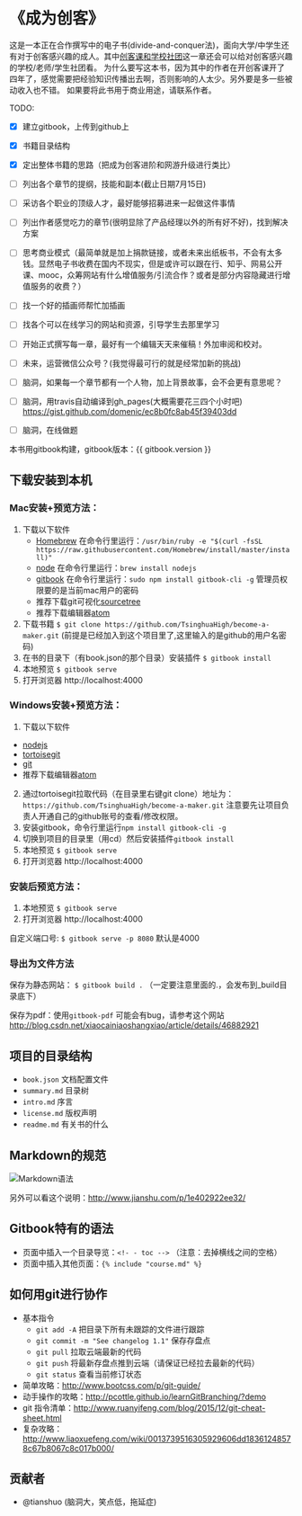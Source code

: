 # 《成为创客》

这是一本正在合作撰写中的电子书(divide-and-conquer法)，面向大学/中学生还有对于创客感兴趣的成人。其中[创客课和学校社团](schools/intro.md)这一章还会可以给对创客感兴趣的学校/老师/学生社团看。
为什么要写这本书，因为其中的作者在开创客课开了四年了，感觉需要把经验知识传播出去啊，否则影响的人太少。另外要是多一些被动收入也不错。
如果要将此书用于商业用途，请联系作者。

TODO:

- [x] 建立gitbook，上传到github上
- [x] 书籍目录结构
- [x] 定出整体书籍的思路（把成为创客进阶和网游升级进行类比）
- [ ] 列出各个章节的提纲，技能和副本(截止日期7月15日)
- [ ] 采访各个职业的顶级人才，最好能够招募进来一起做这件事情
- [ ] 列出作者感觉吃力的章节(很明显除了产品经理以外的所有好不好)，找到解决方案
- [ ] 思考商业模式（最简单就是加上捐款链接，或者未来出纸板书，不会有太多钱。显然电子书收费在国内不现实，但是或许可以跟在行、知乎、网易公开课、mooc，众筹网站有什么增值服务/引流合作？或者是部分内容隐藏进行增值服务的收费？）
- [ ] 找一个好的插画师帮忙加插画
- [ ] 找各个可以在线学习的网站和资源，引导学生去那里学习
- [ ] 开始正式撰写每一章，最好有一个编辑天天来催稿！外加审阅和校对。
- [ ] 未来，运营微信公众号？(我觉得最可行的就是经常加新的挑战)
- [ ] 脑洞，如果每一个章节都有一个人物，加上背景故事，会不会更有意思呢？
- [ ] 脑洞，用travis自动编译到gh_pages(大概需要花三四个小时吧) https://gist.github.com/domenic/ec8b0fc8ab45f39403dd
- [ ] 脑洞，在线做题


本书用gitbook构建，gitbook版本：{{ gitbook.version }}

## 下载安装到本机

### Mac安装+预览方法：

1. 下载以下软件
    * [Homebrew](http://brew.sh/) 在命令行里运行：`/usr/bin/ruby -e "$(curl -fsSL https://raw.githubusercontent.com/Homebrew/install/master/install)"`
    * [node](http://nodejs.org/) 在命令行里运行：`brew install nodejs`
    * [gitbook](https://www.gitbook.com/) 在命令行里运行：`sudo npm install gitbook-cli -g`  管理员权限要的是当前mac用户的密码
    * 推荐下载git可视化[sourcetree](https://www.sourcetreeapp.com/)
    * 推荐下载编辑器[atom](http://atom.io/)
2. 下载书籍 `$ git clone https://github.com/TsinghuaHigh/become-a-maker.git` (前提是已经加入到这个项目里了,这里输入的是github的用户名密码)
3. 在书的目录下（有book.json的那个目录）安装插件 `$ gitbook install`
4. 本地预览 `$ gitbook serve`
5. 打开浏览器 http://localhost:4000

### Windows安装+预览方法：

1. 下载以下软件
  * [nodejs](https://nodejs.org/en/)
  * [tortoisegit](http://tortoisegit.org/download/)
  * [git](https://git-for-windows.github.io/)
  * 推荐下载编辑器[atom](https://atom.io/)
2. 通过tortoisegit拉取代码（在目录里右键git clone）地址为：`https://github.com/TsinghuaHigh/become-a-maker.git` 注意要先让项目负责人开通自己的github账号的查看/修改权限。
3. 安装gitbook，命令行里运行`npm install gitbook-cli -g`
4. 切换到项目的目录里（用cd）然后安装插件`gitbook install`
5. 本地预览 `$ gitbook serve`
6. 打开浏览器 http://localhost:4000


### 安装后预览方法：

1. 本地预览 `$ gitbook serve`
2. 打开浏览器 http://localhost:4000

自定义端口号: `$ gitbook serve -p 8080` 默认是4000


### 导出为文件方法

保存为静态网站： `$ gitbook build .`  （一定要注意里面的.，会发布到_build目录底下）

保存为pdf：使用`gitbook-pdf` 可能会有bug，请参考这个网站 http://blog.csdn.net/xiaocainiaoshangxiao/article/details/46882921

## 项目的目录结构

* `book.json` 文档配置文件
* `summary.md` 目录树
* `intro.md` 序言
* `license.md` 版权声明
* `readme.md` 有关书的什么

## Markdown的规范

![Markdown语法](http://images.cnitblog.com/i/46653/201406/211438200988939.png)

另外可以看这个说明：http://www.jianshu.com/p/1e402922ee32/

## Gitbook特有的语法

* 页面中插入一个目录导览：`<!- - toc -->` （注意：去掉横线之间的空格）
* 页面中插入其他页面：`{% include "course.md" %}`

## 如何用git进行协作

* 基本指令
    * `git add -A` 把目录下所有未跟踪的文件进行跟踪
    * `git commit -m "See changelog 1.1"` 保存存盘点
    * `git pull` 拉取云端最新的代码
    * `git push` 将最新存盘点推到云端（请保证已经拉去最新的代码）
    * `git status` 查看当前修订状态
* 简单攻略：http://www.bootcss.com/p/git-guide/
* 动手操作的攻略：http://pcottle.github.io/learnGitBranching/?demo
* git 指令清单：http://www.ruanyifeng.com/blog/2015/12/git-cheat-sheet.html
* 复杂攻略：http://www.liaoxuefeng.com/wiki/0013739516305929606dd18361248578c67b8067c8c017b000/

## 贡献者

* @tianshuo (脑洞大，笑点低，拖延症)